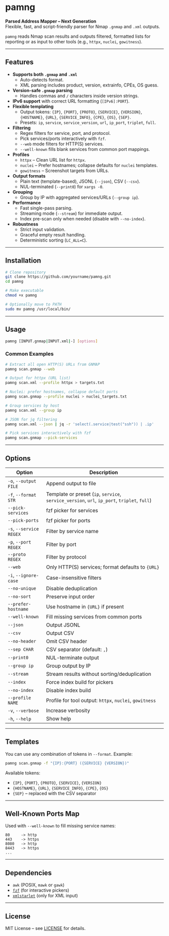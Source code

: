 # pamng
**Parsed Address Mapper – Next Generation**  
Flexible, fast, and script-friendly parser for Nmap `.gnmap` and `.xml` outputs.

`pamng` reads Nmap scan results and outputs filtered, formatted lists for reporting or as input to other tools (e.g., `httpx`, `nuclei`, `gowitness`).

---

## Features
- **Supports both `.gnmap` and `.xml`**
  - Auto-detects format.
  - XML parsing includes product, version, extrainfo, CPEs, OS guess.
- **Version-safe `.gnmap` parsing**
  - Handles commas and `/` characters inside version strings.
- **IPv6 support** with correct URL formatting (`[IPv6]:PORT`).
- **Flexible templating**
  - Output tokens: `{IP}`, `{PORT}`, `{PROTO}`, `{SERVICE}`, `{VERSION}`, `{HOSTNAME}`, `{URL}`, `{SERVICE_INFO}`, `{CPE}`, `{OS}`, `{SEP}`.
  - Presets: `ip`, `service`, `service_version`, `url`, `ip_port`, `triplet`, `full`.
- **Filtering**
  - Regex filters for service, port, and protocol.
  - Pick services/ports interactively with `fzf`.
  - `--web` mode filters for HTTP(S) services.
  - `--well-known` fills blank services from common port mappings.
- **Profiles**
  - `httpx` – Clean URL list for `httpx`.
  - `nuclei` – Prefer hostnames; collapse defaults for `nuclei` templates.
  - `gowitness` – Screenshot targets from URLs.
- **Output formats**
  - Plain text (template-based), JSONL (`--json`), CSV (`--csv`).
  - NUL-terminated (`--print0`) for `xargs -0`.
- **Grouping**
  - Group by IP with aggregated services/URLs (`--group ip`).
- **Performance**
  - Fast single-pass parsing.
  - Streaming mode (`--stream`) for immediate output.
  - Index pre-scan only when needed (disable with `--no-index`).
- **Robustness**
  - Strict input validation.
  - Graceful empty result handling.
  - Deterministic sorting (`LC_ALL=C`).

---

## Installation
```bash
# Clone repository
git clone https://github.com/yourname/pamng.git
cd pamng

# Make executable
chmod +x pamng

# Optionally move to PATH
sudo mv pamng /usr/local/bin/
```

---

## Usage
```bash
pamng [INPUT.gnmap|INPUT.xml|-] [options]
```

### Common Examples
```bash
# Extract all open HTTP(S) URLs from GNMAP
pamng scan.gnmap --web

# Output for httpx (URL list)
pamng scan.xml --profile httpx > targets.txt

# Nuclei: prefer hostnames, collapse default ports
pamng scan.gnmap --profile nuclei > nuclei_targets.txt

# Group services by host
pamng scan.xml --group ip

# JSON for jq filtering
pamng scan.xml --json | jq -r 'select(.service|test("ssh")) | .ip'

# Pick services interactively with fzf
pamng scan.gnmap --pick-services
```

---

## Options
| Option | Description |
|--------|-------------|
| `-o`, `--output FILE` | Append output to file |
| `-f`, `--format STR`  | Template or preset (`ip`, `service`, `service_version`, `url`, `ip_port`, `triplet`, `full`) |
| `--pick-services`     | fzf picker for services |
| `--pick-ports`        | fzf picker for ports |
| `-s`, `--service REGEX` | Filter by service name |
| `-p`, `--port REGEX`  | Filter by port |
| `--proto REGEX`       | Filter by protocol |
| `--web`               | Only HTTP(S) services; format defaults to `{URL}` |
| `-i`, `--ignore-case` | Case-insensitive filters |
| `--no-unique`         | Disable deduplication |
| `--no-sort`           | Preserve input order |
| `--prefer-hostname`   | Use hostname in `{URL}` if present |
| `--well-known`        | Fill missing services from common ports |
| `--json`              | Output JSONL |
| `--csv`               | Output CSV |
| `--no-header`         | Omit CSV header |
| `--sep CHAR`          | CSV separator (default: `,`) |
| `--print0`            | NUL-terminate output |
| `--group ip`          | Group output by IP |
| `--stream`            | Stream results without sorting/deduplication |
| `--index`             | Force index build for pickers |
| `--no-index`          | Disable index build |
| `--profile NAME`      | Profile for tool output: `httpx`, `nuclei`, `gowitness` |
| `-v`, `--verbose`     | Increase verbosity |
| `-h`, `--help`        | Show help |

---

## Templates
You can use any combination of tokens in `--format`. Example:
```bash
pamng scan.gnmap -f "{IP}:{PORT} ({SERVICE} {VERSION})"
```
Available tokens:
- `{IP}`, `{PORT}`, `{PROTO}`, `{SERVICE}`, `{VERSION}`
- `{HOSTNAME}`, `{URL}`, `{SERVICE_INFO}`, `{CPE}`, `{OS}`
- `{SEP}` – replaced with the CSV separator

---

## Well-Known Ports Map
Used with `--well-known` to fill missing service names:
```
80     -> http
443    -> https
8080   -> http
8443   -> https
...
```

---

## Dependencies
- `awk` (POSIX, `mawk` or `gawk`)
- [`fzf`](https://github.com/junegunn/fzf) (for interactive pickers)
- [`xmlstarlet`](http://xmlstar.sourceforge.net/) (only for XML input)

---

## License
MIT License – see [LICENSE](LICENSE) for details.
